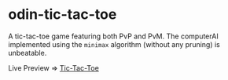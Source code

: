 # odin-tic-tac-toe

A tic-tac-toe game featuring both PvP and PvM.
The computerAI implemented using the `minimax` algorithm (without any pruning) is unbeatable.

Live Preview => [Tic-Tac-Toe](https://madaooftheblues.github.io/odin-tic-tac-toe/)
